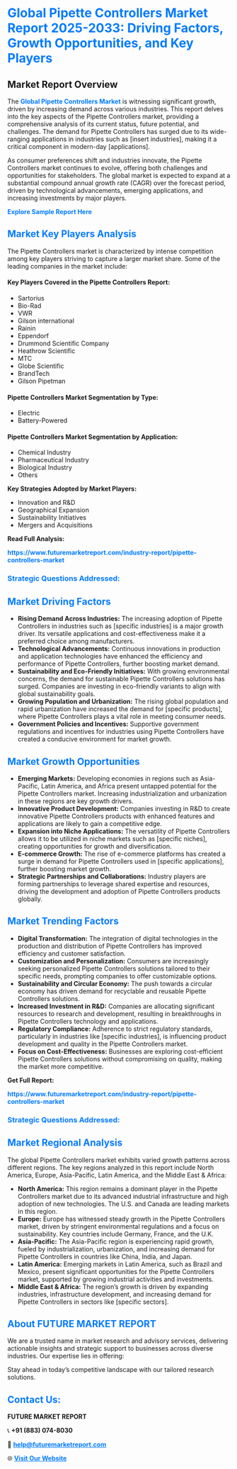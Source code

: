 <h1 style="color: #007BFF;">Global Pipette Controllers Market Report 2025-2033: Driving Factors, Growth Opportunities, and Key Players</h1>

<section id="overview">
<h2>Market Report Overview</h2>
<p>The <a href="https://www.futuremarketreport.com/industry-report/pipette-controllers-market" style="color: #007BFF; text-decoration: none;"><strong>Global Pipette Controllers Market</strong></a> is witnessing significant growth, driven by increasing demand across various industries. This report delves into the key aspects of the Pipette Controllers market, providing a comprehensive analysis of its current status, future potential, and challenges. The demand for Pipette Controllers has surged due to its wide-ranging applications in industries such as [insert industries], making it a critical component in modern-day [applications].</p>
<p>As consumer preferences shift and industries innovate, the Pipette Controllers market continues to evolve, offering both challenges and opportunities for stakeholders. The global market is expected to expand at a substantial compound annual growth rate (CAGR) over the forecast period, driven by technological advancements, emerging applications, and increasing investments by major players.</p>
</section>

<section id="overview">
<p><a href="https://www.futuremarketreport.com/request-sample/reportId=87549" style="color: #007BFF; text-decoration: none;"><strong>Explore Sample Report Here</strong></a></p>
</section>

<section id="key-players">
<h2 style="color: #007BFF;">Market Key Players Analysis</h2>
<p>The Pipette Controllers market is characterized by intense competition among key players striving to capture a larger market share. Some of the leading companies in the market include:</p>
<h4>Key Players Covered in the Pipette Controllers Report:</h4>
<ul><li>Sartorius</li><li>Bio-Rad</li><li>VWR</li><li>Gilson international</li><li>Rainin</li><li>Eppendorf</li><li>Drummond Scientific Company</li><li>Heathrow Scientific</li><li>MTC</li><li>Globe Scientific</li><li>BrandTech</li><li>Gilson Pipetman</li></ul>
<h4>Pipette Controllers Market Segmentation by Type:</h4>
<ul><li>Electric</li><li>Battery-Powered</li></ul>

<h4>Pipette Controllers Market Segmentation by Application:</h4>
<ul><li>Chemical Industry</li><li>Pharmaceutical Industry</li><li>Biological Industry</li><li>Others</li></ul>
<p><strong>Key Strategies Adopted by Market Players:</strong></p>
<ul>
<li>Innovation and R&D</li>
<li>Geographical Expansion</li>
<li>Sustainability Initiatives</li>
<li>Mergers and Acquisitions</li>
</ul>
</section>

<section>
<p><strong>Read Full Analysis: </strong></p><a href="https://www.futuremarketreport.com/industry-report/pipette-controllers-market" style="color: #007BFF; text-decoration: none;"><strong>https://www.futuremarketreport.com/industry-report/pipette-controllers-market</strong></a>
<h3 style="color: #007BFF;">Strategic Questions Addressed:</h3>
</section>

<section id="driving-factors">
<h2 style="color: #007BFF;">Market Driving Factors</h2>
<ul>
<li><strong>Rising Demand Across Industries:</strong> The increasing adoption of Pipette Controllers in industries such as [specific industries] is a major growth driver. Its versatile applications and cost-effectiveness make it a preferred choice among manufacturers.</li>
<li><strong>Technological Advancements:</strong> Continuous innovations in production and application technologies have enhanced the efficiency and performance of Pipette Controllers, further boosting market demand.</li>
<li><strong>Sustainability and Eco-Friendly Initiatives:</strong> With growing environmental concerns, the demand for sustainable Pipette Controllers solutions has surged. Companies are investing in eco-friendly variants to align with global sustainability goals.</li>
<li><strong>Growing Population and Urbanization:</strong> The rising global population and rapid urbanization have increased the demand for [specific products], where Pipette Controllers plays a vital role in meeting consumer needs.</li>
<li><strong>Government Policies and Incentives:</strong> Supportive government regulations and incentives for industries using Pipette Controllers have created a conducive environment for market growth.</li>
</ul>
</section>

<section id="growth-opportunities">
<h2 style="color: #007BFF;">Market Growth Opportunities</h2>
<ul>
<li><strong>Emerging Markets:</strong> Developing economies in regions such as Asia-Pacific, Latin America, and Africa present untapped potential for the Pipette Controllers market. Increasing industrialization and urbanization in these regions are key growth drivers.</li>
<li><strong>Innovative Product Development:</strong> Companies investing in R&D to create innovative Pipette Controllers products with enhanced features and applications are likely to gain a competitive edge.</li>
<li><strong>Expansion into Niche Applications:</strong> The versatility of Pipette Controllers allows it to be utilized in niche markets such as [specific niches], creating opportunities for growth and diversification.</li>
<li><strong>E-commerce Growth:</strong> The rise of e-commerce platforms has created a surge in demand for Pipette Controllers used in [specific applications], further boosting market growth.</li>
<li><strong>Strategic Partnerships and Collaborations:</strong> Industry players are forming partnerships to leverage shared expertise and resources, driving the development and adoption of Pipette Controllers products globally.</li>
</ul>
</section>

<section id="trending-factors">
<h2 style="color: #007BFF;">Market Trending Factors</h2>
<ul>
<li><strong>Digital Transformation:</strong> The integration of digital technologies in the production and distribution of Pipette Controllers has improved efficiency and customer satisfaction.</li>
<li><strong>Customization and Personalization:</strong> Consumers are increasingly seeking personalized Pipette Controllers solutions tailored to their specific needs, prompting companies to offer customizable options.</li>
<li><strong>Sustainability and Circular Economy:</strong> The push towards a circular economy has driven demand for recyclable and reusable Pipette Controllers solutions.</li>
<li><strong>Increased Investment in R&D:</strong> Companies are allocating significant resources to research and development, resulting in breakthroughs in Pipette Controllers technology and applications.</li>
<li><strong>Regulatory Compliance:</strong> Adherence to strict regulatory standards, particularly in industries like [specific industries], is influencing product development and quality in the Pipette Controllers market.</li>
<li><strong>Focus on Cost-Effectiveness:</strong> Businesses are exploring cost-efficient Pipette Controllers solutions without compromising on quality, making the market more competitive.</li>
</ul>
</section>

<section>
<p><strong>Get Full Report: </strong></p><a href="https://www.futuremarketreport.com/industry-report/pipette-controllers-market" style="color: #007BFF; text-decoration: none;"><strong>https://www.futuremarketreport.com/industry-report/pipette-controllers-market</strong></a>
<h3 style="color: #007BFF;">Strategic Questions Addressed:</h3>
</section>


<section id="regional-analysis">
<h2 style="color: #007BFF;">Market Regional Analysis</h2>
<p>The global Pipette Controllers market exhibits varied growth patterns across different regions. The key regions analyzed in this report include North America, Europe, Asia-Pacific, Latin America, and the Middle East & Africa:</p>
<ul>
<li><strong>North America:</strong> This region remains a dominant player in the Pipette Controllers market due to its advanced industrial infrastructure and high adoption of new technologies. The U.S. and Canada are leading markets in this region.</li>
<li><strong>Europe:</strong> Europe has witnessed steady growth in the Pipette Controllers market, driven by stringent environmental regulations and a focus on sustainability. Key countries include Germany, France, and the U.K.</li>
<li><strong>Asia-Pacific:</strong> The Asia-Pacific region is experiencing rapid growth, fueled by industrialization, urbanization, and increasing demand for Pipette Controllers in countries like China, India, and Japan.</li>
<li><strong>Latin America:</strong> Emerging markets in Latin America, such as Brazil and Mexico, present significant opportunities for the Pipette Controllers market, supported by growing industrial activities and investments.</li>
<li><strong>Middle East & Africa:</strong> The region’s growth is driven by expanding industries, infrastructure development, and increasing demand for Pipette Controllers in sectors like [specific sectors].</li>
</ul>
</section>

<footer>
<h2 style="color: #007BFF;">About FUTURE MARKET REPORT</h2>
<p>We are a trusted name in market research and advisory services, delivering actionable insights and strategic support to businesses across diverse industries. Our expertise lies in offering:</p>

<p>Stay ahead in today’s competitive landscape with our tailored research solutions.</p>

<h2 style="color: #007BFF;">Contact Us:</h2>
<p><strong>FUTURE MARKET REPORT</strong></p>
<p>📞 <strong>+91 (883) 074-8030</strong></p>
<p>📧 <strong><a href="mailto:help@futuremarketreport.com" style="color: #007BFF;">help@futuremarketreport.com</a></strong></p>
<p>🌐 <strong><a href="https://www.futuremarketreport.com/" style="color: #007BFF;">Visit Our Website</a></strong></p>
</footer>
